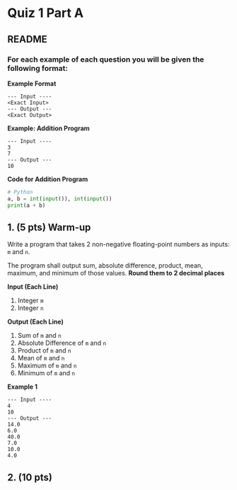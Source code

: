 # Quiz 1 Part A

## README
### For each example of each question you will be given the following format:

**Example Format**

```text
--- Input ----
<Exact Input>
--- Output ---
<Exact Output>
```

**Example: Addition Program**

```text
--- Input ----
3
7
--- Output ---
10
```

**Code for Addition Program**
```python
# Python
a, b = int(input()), int(input())
print(a + b)
```

## 1. (5 pts) Warm-up
Write a program that takes 2 non-negative floating-point numbers as inputs: `m` and `n`.

The program shall output sum, absolute difference, product, mean, maximum, 
and minimum of those values. **Round them to 2 decimal places**

**Input (Each Line)**

1. Integer `m`
2. Integer `n`

**Output (Each Line)**

1. Sum of `m` and `n`
2. Absolute Difference of `m` and `n`
3. Product of `m` and `n`
4. Mean of `m` and `n`
5. Maximum of `m` and `n`
6. Minimum of `m` and `n`

**Example 1**

```text
--- Input ----
4
10
--- Output ---
14.0
6.0
40.0
7.0
10.0
4.0
```

## 2. (10 pts)
